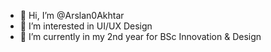 - 👋 Hi, I’m @Arslan0Akhtar
- 👀 I’m interested in UI/UX Design
- 🌱 I’m currently in my 2nd year for BSc Innovation & Design
